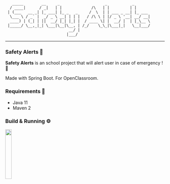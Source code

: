 ```
   _____        __     _                    _           _       
  / ____|      / _|   | |             /\   | |         | |      
 | (___   __ _| |_ ___| |_ _   _     /  \  | | ___ _ __| |_ ___ 
  \___ \ / _` |  _/ _ \ __| | | |   / /\ \ | |/ _ \ '__| __/ __|
  ____) | (_| | ||  __/ |_| |_| |  / ____ \| |  __/ |  | |_\__ \
 |_____/ \__,_|_| \___|\__|\__, | /_/    \_\_|\___|_|   \__|___/
                            __/ |                               
                           |___/                                
```

---

### Safety Alerts 🚨

**Safety Alerts** is an school project that will alert user in case of emergency ! 🚨

Made with Spring Boot. For OpenClassroom.

### Requirements 🧰
- Java 11
- Maven 2

### Build & Running ⚙️
<img align="center" width="20%" src="https://cdn.discordapp.com/attachments/630295737602932736/785423457478377472/unknown.png" />
